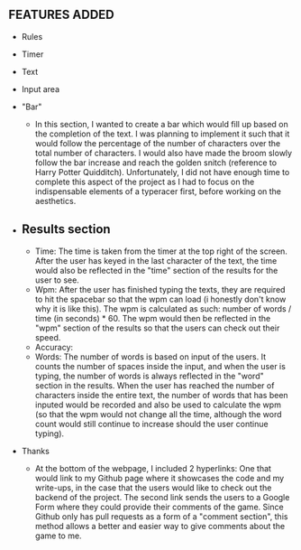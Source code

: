 FEATURES ADDED
---------------
- Rules

- Timer

- Text

- Input area

- "Bar" 
  - In this section, I wanted to create a bar which would fill up based on the completion of the text. I was planning to implement it such that it would follow the percentage of the number of characters over the total number of characters. I would also have made the broom slowly follow the bar increase and reach the golden snitch (reference to Harry Potter Quidditch). Unfortunately, I did not have enough time to complete this aspect of the project as I had to focus on the indispensable elements of a typeracer first, before working on the aesthetics. 

- Results section
  - 
  - Time: The time is taken from the timer at the top right of the screen. After the user has keyed in the last character of the text, the time would also be reflected in the "time" section of the results for the user to see.
  - Wpm: After the user has finished typing the texts, they are required to hit the spacebar so that the wpm can load (i honestly don't know why it is like this). The wpm is calculated as such: number of words / time (in seconds) * 60. The wpm would then be reflected in the "wpm" section of the results so that the users can check out their speed.
  - Accuracy:
  - Words: The number of words is based on input of the users. It counts the number of spaces inside the input, and when the user is typing, the number of words is always reflected in the "word" section in the results. When the user has reached the number of characters inside the entire text, the number of words that has been inputed would be recorded and also be used to calculate the wpm (so that the wpm would not change all the time, although the word count would still continue to increase should the user continue typing).
  
- Thanks
  - At the bottom of the webpage, I included 2 hyperlinks: One that would link to my Github page where it showcases the code and my write-ups, in the case that the users would like to check out the backend of the project. The second link sends the users to a Google Form where they could provide their comments of the game. Since Github only has pull requests as a form of a "comment section", this method allows a better and easier way to give comments about the game to me.

